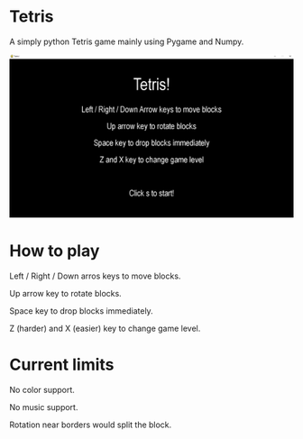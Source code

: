 # Tetris
A simply python Tetris game mainly using Pygame and Numpy.

![Test Image 1](1.png)

# How to play
Left / Right / Down arros keys to move blocks.

Up arrow key to rotate blocks.

Space key to drop blocks immediately.

Z (harder) and X (easier) key to change game level.

# Current limits
No color support.

No music support.

Rotation near borders would split the block.  
